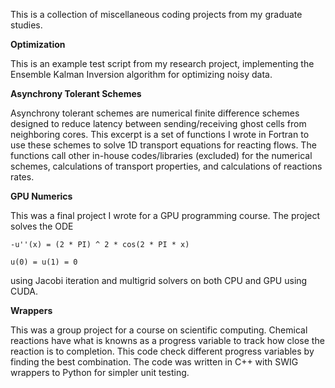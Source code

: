 This is a collection of miscellaneous coding projects from my graduate
studies.


**Optimization**

This is an example test script from my research project, implementing
the Ensemble Kalman Inversion algorithm for optimizing noisy data.

**Asynchrony Tolerant Schemes**

Asynchrony tolerant schemes are numerical finite difference schemes
designed to reduce latency between sending/receiving ghost cells from
neighboring cores. This excerpt is a set of functions I wrote in
Fortran to use these schemes to solve 1D transport equations for
reacting flows. The functions call other in-house codes/libraries
(excluded) for the numerical schemes, calculations of transport
properties, and calculations of reactions rates.

**GPU Numerics**

This was a final project I wrote for a GPU programming course. The
project solves the ODE

```
-u''(x) = (2 * PI) ^ 2 * cos(2 * PI * x)

u(0) = u(1) = 0
```

using Jacobi iteration and multigrid solvers on both CPU and GPU using
CUDA.

**Wrappers**

This was a group project for a course on scientific
computing. Chemical reactions have what is knowns as a progress
variable to track how close the reaction is to completion. This code
check different progress variables by finding the best
combination. The code was written in C++ with SWIG wrappers to Python
for simpler unit testing.

